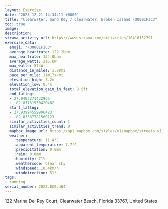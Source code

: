 ```yaml
---
layout: Exercise
date: '2023-12-21 14:34:11 +0000'
title: "Clearwater, Sand Key / Clearwater, Broken Island \U0001F3C3"
toc: true
image:
description:
strava_activity_url: https://www.strava.com/activities/10416152791
exercise_data:
  emoji: "\U0001F3C3"
  average_heartrate: 122.1bpm
  max_heartrate: 134.0bpm
  average_watts: 216.6W
  max_watts: 574W
  distance_in_miles: 1.88mi
  pace_per_mile: 11m17s/mi
  elevation_high: 3.2m
  elevation_low: 0.4m
  total_elevation_gain_in_feet: 8.5ft
  end_latlng:
  - 27.9403271432966
  - -82.83731530420482
  start_latlng:
  - 27.93994559906423
  - -82.83567781560123
  similar_activities_count: 1
  similar_activities_trend: 0
  mapbox_image_url: https://api.mapbox.com/styles/v1/mapbox/streets-v11/static/path-5+787af2-1.0(q_piDbcrxNe%40%60A%5BZM%3Fs%40%5DEADd%40AzBBd%40Et%40Sb%40%3FJ%40NfAn%40l%40Rn%40NbC~%40nD%60AnBb%40dEtAXDBUYHS%40OCwEuAyEkAwAg%40ICDAWGs%40_%40oC_A_%40KsAg%40%5DKk%40Ko%40QgAe%40y%40YuAo%40kA_%40uB%7B%40oBg%40mBm%40%7DB_Ao%40%5B%7BCgAq%40Sj%40N%5ENd%40LpAb%40fEfBn%40Pj%40TlAZtAd%40tFtB~%40b%40~Aj%40%7C%40NZLt%40TRIXWJU%40W),pin-s-s+e5b22e(-82.83714,27.93993),pin-s-f+89ae00(-82.83858999999995,27.940610000000017)/auto/800x800?access_token=pk.eyJ1Ijoiam9zaGJlY2ttYW4iLCJhIjoiY205eWR2aDd1MWZ6djJrbXc4a3M0bWZleiJ9.XiG9OWkNcZk2QzjJbxLB4A
  weather:
    :temperature: 11.4°C
    :apparent_temperature: 7.7°C
    :precipitation: 0.0mm
    :rain: 0.0mm
    :humidity: 71%
    :weathercode: Clear sky
    :windspeed: 18.4km/h
    :winddirection: 51°
tags:
- running
serial_number: 2023.ECE.464
---
```

122 Marina Del Rey Court, Clearwater Beach, Florida 33767, United States
